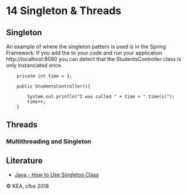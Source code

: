 # 14 Singleton & Threads

## Singleton
An example of where the singleton pattern is used is in the Spring Framework. If you add the to your code and run your application http://localhost:8080 you can detect that the StudentsController class is only instanciated once.

````    
    private int time = 1;
    
    public StudentsController(){

        System.out.println("I was called " + time + " time(s)");
        time++;
    }
````     


## Threads

### Multithreading and Singleton

## Literature

* [Java - How to Use Singleton Class](https://www.tutorialspoint.com/java/java_using_singleton.htm)

&copy; KEA, clbo 2018
